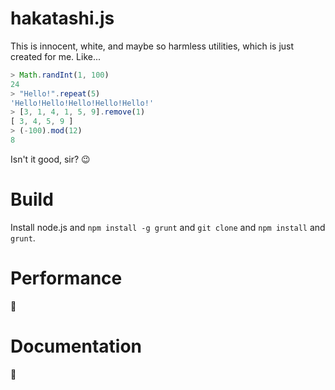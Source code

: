 hakatashi.js
============

This is innocent, white, and maybe so harmless utilities, which is just created for me. Like...

```javascript
> Math.randInt(1, 100)
24
> "Hello!".repeat(5)
'Hello!Hello!Hello!Hello!Hello!'
> [3, 1, 4, 1, 5, 9].remove(1)
[ 3, 4, 5, 9 ]
> (-100).mod(12)
8
```

Isn't it good, sir? :wink:

# Build

Install node.js and `npm install -g grunt` and `git clone` and `npm install` and `grunt`.

# Performance

:poop:

# Documentation

:poop:
